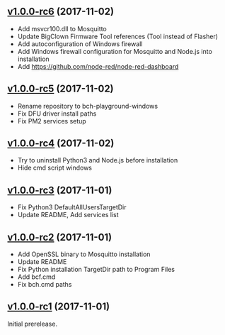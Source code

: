## [v1.0.0-rc6](https://github.com/bigclownlabs/bch-playground-windows/releases/tag/v1.0.0-rc6) (2017-11-02)

  * Add msvcr100.dll to Mosquitto
  * Update BigClown Firmware Tool references (Tool instead of Flasher)
  * Add autoconfiguration of Windows firewall
  * Add Windows firewall configuration for Mosquitto and Node.js into installation
  * Add https://github.com/node-red/node-red-dashboard

## [v1.0.0-rc5](https://github.com/bigclownlabs/bch-playground-windows/releases/tag/v1.0.0-rc5) (2017-11-02)

  * Rename repository to bch-playground-windows
  * Fix DFU driver install paths
  * Fix PM2 services setup

## [v1.0.0-rc4](https://github.com/bigclownlabs/bch-hub-windows/releases/tag/v1.0.0-rc4) (2017-11-02)

 * Try to uninstall Python3 and Node.js before installation
 * Hide cmd script windows

## [v1.0.0-rc3](https://github.com/bigclownlabs/bch-hub-windows/releases/tag/v1.0.0-rc3) (2017-11-01)

 * Fix Python3 DefaultAllUsersTargetDir
 * Update README, Add services list

## [v1.0.0-rc2](https://github.com/bigclownlabs/bch-hub-windows/releases/tag/v1.0.0-rc2) (2017-11-01)

  * Add OpenSSL binary to Mosquitto installation
  * Update README
  * Fix Python installation TargetDir path to Program Files
  * Add bcf.cmd
  * Fix bch.cmd paths

## [v1.0.0-rc1](https://github.com/bigclownlabs/bch-hub-windows/releases/tag/v1.0.0-rc1) (2017-11-01)

Initial prerelease.
